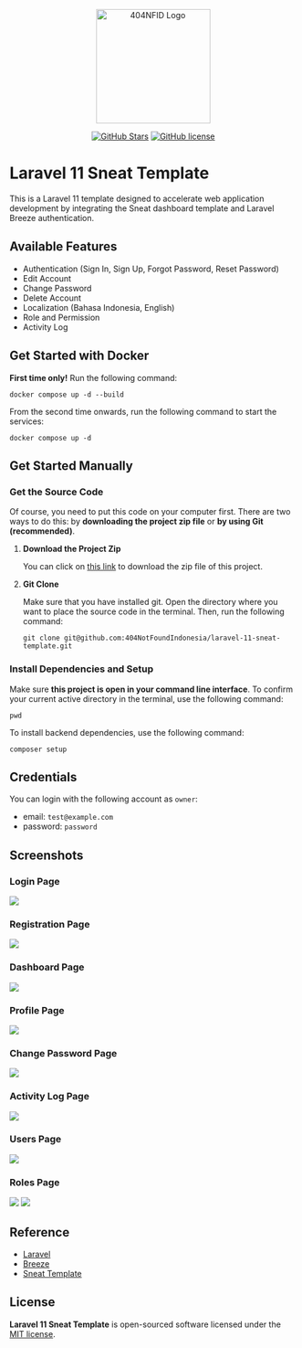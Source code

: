 <div align="center">
    <p>
        <a href="https://github.com/404NotFoundIndonesia/" target="_blank">
            <img src="https://avatars.githubusercontent.com/u/87377917?s=200&v=4" width="200" alt="404NFID Logo">
        </a>
    </p>

 [![GitHub Stars](https://img.shields.io/github/stars/404NotFoundIndonesia/laravel-11-sneat-template.svg)](https://github.com/404NotFoundIndonesia/laravel-11-sneat-template/stargazers)
 [![GitHub license](https://img.shields.io/github/license/404NotFoundIndonesia/laravel-11-sneat-template)](https://github.com/404NotFoundIndonesia/laravel-11-sneat-template/blob/main/LICENSE)
 
</div>

# Laravel 11 Sneat Template

This is a Laravel 11 template designed to accelerate web application development by integrating the Sneat dashboard template and Laravel Breeze authentication.

## Available Features

- Authentication (Sign In, Sign Up, Forgot Password, Reset Password)
- Edit Account
- Change Password
- Delete Account
- Localization (Bahasa Indonesia, English)
- Role and Permission
- Activity Log

## Get Started with Docker

__First time only!__ Run the following command:

```shell
docker compose up -d --build
```
From the second time onwards, run the following command to start the services:

```shell
docker compose up -d
```

## Get Started Manually

### Get the Source Code
Of course, you need to put this code on your computer first. There are two ways to do this: by __downloading the project zip file__ or __by using Git (recommended)__.

1. **Download the Project Zip**

    You can click on [this link](https://github.com/404NotFoundIndonesia/laravel-11-sneat-template/archive/refs/heads/main.zip) to download the zip file of this project.

2. **Git Clone**

    Make sure that you have installed git. Open the directory where you want to place the source code in the terminal. Then, run the following command:
    ```shell
    git clone git@github.com:404NotFoundIndonesia/laravel-11-sneat-template.git
    ```

### Install Dependencies and Setup

Make sure __this project is open in your command line interface__. To confirm your current active directory in the terminal, use the following command: 
```shell
pwd
```

To install backend dependencies, use the following command:
```shell
composer setup
```

## Credentials

You can login with the following account as `owner`:
- email: `test@example.com`
- password: `password`

## Screenshots

### Login Page
<img src="docs/login.png" >

### Registration Page
<img src="docs/register.png" >

### Dashboard Page
<img src="docs/dashboard.png" >

### Profile Page
<img src="docs/account_profile.png" >

### Change Password Page
<img src="docs/account_change-password.png" >

### Activity Log Page
<img src="docs/account_activity-log.png" >

### Users Page
<img src="docs/user.png" >

### Roles Page
<img src="docs/role.png" >
<img src="docs/role_2_edit.png" >

## Reference

- [Laravel](https://github.com/laravel/laravel)
- [Breeze](https://github.com/laravel/breeze)
- [Sneat Template](https://github.com/themeselection/sneat-bootstrap-html-admin-template-free)

## License

__Laravel 11 Sneat Template__ is open-sourced software licensed under the [MIT license](https://github.com/404NotFoundIndonesia/laravel-11-sneat-template?tab=MIT-1-ov-file).
